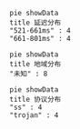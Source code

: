 
```mermaid
pie showData
title 延迟分布
"521-661ms" : 4
"661-801ms" : 4
```
```mermaid
pie showData
title 地域分布
"未知" : 8
```
```mermaid
pie showData
title 协议分布
"ss" : 4
"trojan" : 4
```